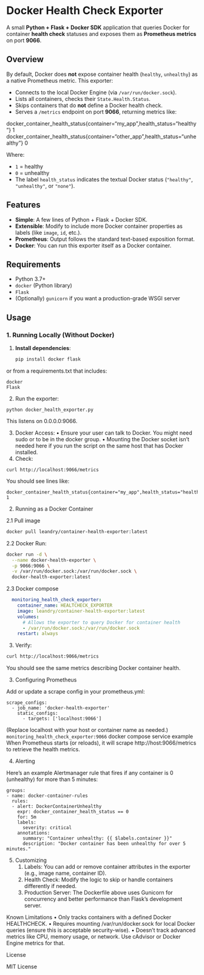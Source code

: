# Docker Health Check Exporter

A small **Python + Flask + Docker SDK** application that queries Docker for container **health check** statuses and exposes them as **Prometheus metrics** on port **9066**.

## Overview

By default, Docker does **not** expose container health (`healthy`, `unhealthy`) as a native Prometheus metric. This exporter:

- Connects to the local Docker Engine (via `/var/run/docker.sock`).
- Lists all containers, checks their `State.Health.Status`.
- Skips containers that do **not** define a Docker health check.
- Serves a `/metrics` endpoint on port **9066**, returning metrics like:

docker_container_health_status{container=“my_app”,health_status=“healthy”} 1
docker_container_health_status{container=“other_app”,health_status=“unhealthy”} 0

Where:
- `1` = healthy
- `0` = unhealthy
- The label `health_status` indicates the textual Docker status (`"healthy"`, `"unhealthy"`, or `"none"`).

## Features

- **Simple**: A few lines of Python + Flask + Docker SDK.
- **Extensible**: Modify to include more Docker container properties as labels (like `image`, `id`, etc.).
- **Prometheus**: Output follows the standard text-based exposition format.
- **Docker**: You can run this exporter itself as a Docker container.

## Requirements

- Python 3.7+
- `docker` (Python library)
- `Flask`
- (Optionally) `gunicorn` if you want a production-grade WSGI server

## Usage

### 1. Running Locally (Without Docker)

1. **Install dependencies**:

   ```bash
   pip install docker flask

or from a requirements.txt that includes:
```
docker
Flask
```
2.	Run the exporter:
```
python docker_health_exporter.py
```
This listens on 0.0.0.0:9066.

3.	Docker Access:
	•	Ensure your user can talk to Docker. You might need sudo or to be in the docker group.
	•	Mounting the Docker socket isn’t needed here if you run the script on the same host that has Docker installed.
4.	Check:
```
curl http://localhost:9066/metrics
```
You should see lines like:
```
docker_container_health_status{container="my_app",health_status="healthy"} 1
```


2. Running as a Docker Container

2.1 Pull image
```bash
docker pull leandry/container-health-exporter:latest
```

2.2	Docker Run:
```bash
docker run -d \
  --name docker-health-exporter \
  -p 9066:9066 \
  -v /var/run/docker.sock:/var/run/docker.sock \
  docker-health-exporter:latest
```
2.3 Docker compose
```yaml
  monitoring_health_check_exporter:
    container_name: HEALTCHECK_EXPORTER
    image: leandry/container-health-exporter:latest
    volumes:
      # Allows the exporter to query Docker for container health
      - /var/run/docker.sock:/var/run/docker.sock
    restart: always
```
3.	Verify:
```bash
curl http://localhost:9066/metrics
```
You should see the same metrics describing Docker container health.

3. Configuring Prometheus

Add or update a scrape config in your prometheus.yml:
```
scrape_configs:
  - job_name: 'docker-health-exporter'
    static_configs:
      - targets: ['localhost:9066']
```

(Replace localhost with your host or container name as needed.)  `monitoring_health_check_exporter:9066` docker compose service example
When Prometheus starts (or reloads), it will scrape http://host:9066/metrics to retrieve the health metrics.

4. Alerting

Here’s an example Alertmanager rule that fires if any container is 0 (unhealthy) for more than 5 minutes:
```
groups:
- name: docker-container-rules
  rules:
  - alert: DockerContainerUnhealthy
    expr: docker_container_health_status == 0
    for: 5m
    labels:
      severity: critical
    annotations:
      summary: "Container unhealthy: {{ $labels.container }}"
      description: "Docker container has been unhealthy for over 5 minutes."
```
5. Customizing
	1.	Labels: You can add or remove container attributes in the exporter (e.g., image name, container ID).
	2.	Health Check: Modify the logic to skip or handle containers differently if needed.
	3.	Production Server: The Dockerfile above uses Gunicorn for concurrency and better performance than Flask’s development server.

Known Limitations
	•	Only tracks containers with a defined Docker HEALTHCHECK.
	•	Requires mounting /var/run/docker.sock for local Docker queries (ensure this is acceptable security-wise).
	•	Doesn’t track advanced metrics like CPU, memory usage, or network. Use cAdvisor or Docker Engine metrics for that.

License

MIT License 

